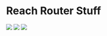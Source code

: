 # Reach Router Stuff

![](https://image.ibb.co/eWN48U/Screenshot_2018_08_27_React_App.png)
![](https://image.ibb.co/io3STU/Screenshot_2018_08_27_React_App_1.png)
![](https://image.ibb.co/gb7nTU/Screenshot_2018_08_27_React_App.png)

